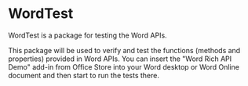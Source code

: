 # WordTest
WordTest is a package for testing the Word APIs.

This package will be used to verify and test the functions (methods and properties) provided in Word APIs. You can insert the "Word Rich API Demo" add-in from Office Store into your Word desktop or Word Online document and then start to run the tests there.




